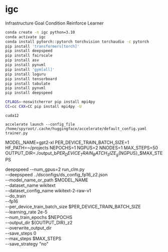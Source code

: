 # igc
Infrastructure Goal Condition  Reinforce Learner

```bash
conda create -n igc python=3.10
conda activate igc
conda install pytorch::pytorch torchvision torchaudio -c pytorch
pip install 'transformers[torch]'
pip install deepspeed
pip install fairscale
pip install asv
pip install pynvml
pip install 'gym[all]'
pip install loguru
pip install tensorboard
pip install tabulate
pip install pynvml
pip install deepspeed
```

```bash
CFLAGS=-noswitcherror pip install mpi4py
CC=cc CXX=CC pip install mpi4py -U          
```

``cuda12
``

```
accelerate launch --config_file /home/spyroot/.cache/huggingface/accelerate/default_config.yaml trainer.py
```

MODEL_NAME=gpt2-xl
PER_DEVICE_TRAIN_BATCH_SIZE=1
HF_PATH=~/projects
NEPOCHS=1
NGPUS=2
NNODES=1
MAX_STEPS=50
OUTPUT_DIR=./output_b${PER_DEVICE_TRAIN_BATCH_SIZE}_g${NGPUS}_$MAX_STEPS


deepspeed --num_gpus=2 run_clm.py \
--deepspeed ../dsconfigs/ds_config_fp16_z2.json\
--model_name_or_path $MODEL_NAME \
--dataset_name wikitext \
--dataset_config_name wikitext-2-raw-v1 \
--do_train \
--fp16 \
--per_device_train_batch_size $PER_DEVICE_TRAIN_BATCH_SIZE \
--learning_rate 2e-5 \
--num_train_epochs $NEPOCHS \
--output_dir ${OUTPUT_DIR}_z2 \
--overwrite_output_dir \
--save_steps 0 \
--max_steps $MAX_STEPS \
--save_strategy "no"